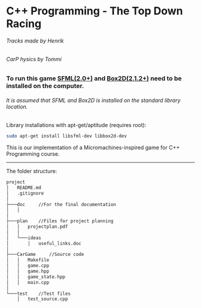 # C++ Programming - The Top Down Racing
###### Tracks made by Henrik
###### CarP hysics by Tommi

### To run this game [SFML(2.0+)][] and [Box2D(2.1.2+)][] need to be installed on the computer.
###### It is assumed that SFML and Box2D is installed on the standard library location.

Library installations with apt-get/aptitude (requires root): 

```sh
sudo apt-get install libsfml-dev libbox2d-dev
```

This is our implementation of a Micromachines-inspired game for C++ Programming course.

---

The folder structure:

```sh
project
│   README.md
│   .gitignore
│
├───doc     //For the final documentation
│   │
│
├───plan    //Files for project planning
│   │   projectplan.pdf
│   │
│   └───ideas
│       │   useful_links.doc
│
├───CarGame     //Source code
│   │   Makefile
│   │   game.cpp
│   │   game.hpp
│   │   game_state.hpp
│   │   main.cpp
│
└───test    //Test files
    │   test_source.cpp
```


[SFML(2.0+)]: http://www.sfml-dev.org/
[Box2D(2.1.2+)]: http://box2d.org/

